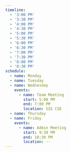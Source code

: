 ```yaml
---
timeline:
  - '3:00 PM'
  - '3:30 PM'
  - '4:00 PM'
  - '4:30 PM'
  - '5:00 PM'
  - '5:30 PM'
  - '6:00 PM'
  - '6:30 PM'
  - '7:00 PM'
  - '7:30 PM'
  - '8:00 PM'
  - '8:30 PM'
schedule:
  - name: Monday
  - name: Tuesday
  - name: Wednesday
    events:
      - name: Team Meeting
        start: 5:00 PM
        end: 7:00 PM
        location: SIG CSE
  - name: Thursday
  - name: Friday
    events:
      - name: Admin Meeting
        start: 9:30 PM
        end: 10:30 PM
        location: --
---
```

